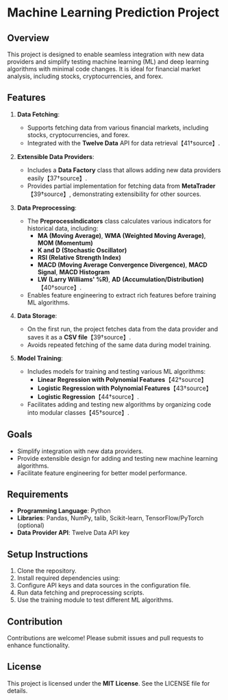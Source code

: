 # Machine Learning Prediction Project

## Overview
This project is designed to enable seamless integration with new data providers and simplify testing machine learning (ML) and deep learning algorithms with minimal code changes. It is ideal for financial market analysis, including stocks, cryptocurrencies, and forex.

## Features
1. **Data Fetching**:
   - Supports fetching data from various financial markets, including stocks, cryptocurrencies, and forex.
   - Integrated with the **Twelve Data** API for data retrieval【41†source】.

2. **Extensible Data Providers**:
   - Includes a **Data Factory** class that allows adding new data providers easily【37†source】.
   - Provides partial implementation for fetching data from **MetaTrader**【39†source】, demonstrating extensibility for other sources.

3. **Data Preprocessing**:
   - The **PreprocessIndicators** class calculates various indicators for historical data, including:
     - **MA (Moving Average)**, **WMA (Weighted Moving Average)**, **MOM (Momentum)**
     - **K and D (Stochastic Oscillator)**
     - **RSI (Relative Strength Index)**
     - **MACD (Moving Average Convergence Divergence)**, **MACD Signal**, **MACD Histogram**
     - **LW (Larry Williams' %R)**, **AD (Accumulation/Distribution)**【40†source】.
   - Enables feature engineering to extract rich features before training ML algorithms.

4. **Data Storage**:
   - On the first run, the project fetches data from the data provider and saves it as a **CSV file**【39†source】.
   - Avoids repeated fetching of the same data during model training.

5. **Model Training**:
   - Includes models for training and testing various ML algorithms:
     - **Linear Regression with Polynomial Features**【42†source】
     - **Logistic Regression with Polynomial Features**【43†source】
     - **Logistic Regression**【44†source】.
   - Facilitates adding and testing new algorithms by organizing code into modular classes【45†source】.

## Goals
- Simplify integration with new data providers.
- Provide extensible design for adding and testing new machine learning algorithms.
- Facilitate feature engineering for better model performance.

## Requirements
- **Programming Language**: Python
- **Libraries**: Pandas, NumPy, talib, Scikit-learn, TensorFlow/PyTorch (optional)
- **Data Provider API**: Twelve Data API key

## Setup Instructions
1. Clone the repository.
2. Install required dependencies using:
3. Configure API keys and data sources in the configuration file.
4. Run data fetching and preprocessing scripts.
5. Use the training module to test different ML algorithms.

## Contribution
Contributions are welcome! Please submit issues and pull requests to enhance functionality.

## License
This project is licensed under the **MIT License**. See the LICENSE file for details.

